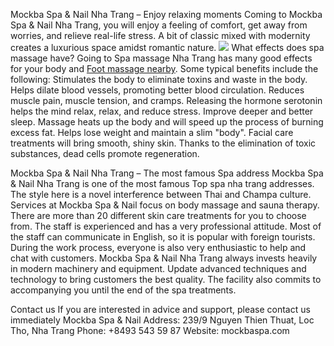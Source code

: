 Mockba Spa & Nail Nha Trang – Enjoy relaxing moments
Coming to Mockba Spa & Nail Nha Trang, you will enjoy a feeling of comfort, get away from worries, and relieve real-life stress.
A bit of classic mixed with modernity creates a luxurious space amidst romantic nature.
![](https://mockbaspa.com/wp-content/uploads/2023/11/z4890863511462_37ce5651465ebb041a4e153263bec824.jpg)
What effects does spa massage have?
Going to Spa massage Nha Trang has many good effects for your body and [Foot massage nearby](http://mockbaspa.com/). Some typical benefits include the following:
Stimulates the body to eliminate toxins and waste in the body.
Helps dilate blood vessels, promoting better blood circulation.
Reduces muscle pain, muscle tension, and cramps.
Releasing the hormone serotonin helps the mind relax, relax, and reduce stress.
Improve deeper and better sleep.
Massage heats up the body and will speed up the process of burning excess fat. Helps lose weight and maintain a slim "body".
Facial care treatments will bring smooth, shiny skin. Thanks to the elimination of toxic substances, dead cells promote regeneration.

Mockba Spa & Nail Nha Trang – The most famous Spa address
Mockba Spa & Nail Nha Trang is one of the most famous Top spa nha trang addresses. 
The style here is a novel interference between Thai and Champa culture. Services at Mockba Spa & Nail focus on body massage and sauna therapy. There are more than 20 different skin care treatments for you to choose from.
The staff is experienced and has a very professional attitude. 
Most of the staff can communicate in English, so it is popular with foreign tourists. During the work process, everyone is also very enthusiastic to help and chat with customers.
Mockba Spa & Nail Nha Trang always invests heavily in modern machinery and equipment. Update advanced techniques and technology to bring customers the best quality. 
The facility also commits to accompanying you until the end of the spa treatments.

Contact us
If you are interested in advice and support, please contact us immediately
Mockba Spa & Nail
Address: 239/9 Nguyen Thien Thuat, Loc Tho, Nha Trang
Phone: +8493 543 59 87
Website: mockbaspa.com

